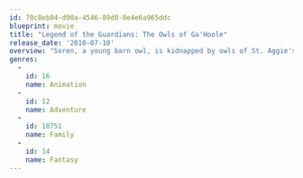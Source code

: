 ```yaml
---
id: 70c8eb04-d90a-4546-89d0-0e4e6a965ddc
blueprint: movie
title: "Legend of the Guardians: The Owls of Ga'Hoole"
release_date: '2010-07-10'
overview: "Soren, a young barn owl, is kidnapped by owls of St. Aggie's, ostensibly an orphanage, where owlets are brainwashed into becoming soldiers. He and his new friends escape to the island of Ga'Hoole, to assist its noble, wise owls who fight the army being created by the wicked rulers of St. Aggie's. The film is based on the first three books in the series."
genres:
  -
    id: 16
    name: Animation
  -
    id: 12
    name: Adventure
  -
    id: 10751
    name: Family
  -
    id: 14
    name: Fantasy
---
```


